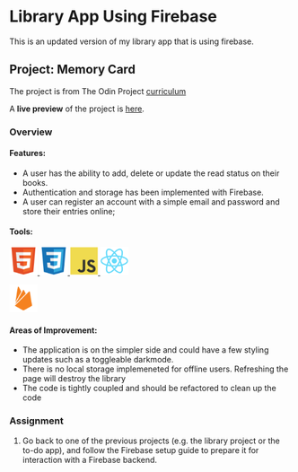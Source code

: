 # Library App Using Firebase

This is an updated version of my library app that is using firebase.

## Project: Memory Card

The project is from The Odin Project [curriculum](https://www.theodinproject.com/lessons/javascript-using-baas-for-your-back-end)

A **live preview** of the project is [here](https://lucasstinson.github.io/library-firebase).

### Overview

#### **Features:**

- A user has the ability to add, delete or update the read status on their books.
- Authentication and storage has been implemented with Firebase.
- A user can register an account with a simple email and password and store their entries online;

#### **Tools:**

<p align="left"> 
<a href="https://developer.mozilla.org/en-US/docs/Web/HTML" target="_blank"> <img src="https://raw.githubusercontent.com/devicons/devicon/master/icons/html5/html5-original.svg" alt="html5" width="50" height="50"/> </a> 
<a href="https://developer.mozilla.org/en-US/docs/Web/CSS" target="_blank"> <img src="https://raw.githubusercontent.com/devicons/devicon/master/icons/css3/css3-original.svg" alt="css3" width="50" height="50"/> </a>
<a href="https://developer.mozilla.org/en-US/docs/Web/JavaScript" target="_blank"> <img src="https://raw.githubusercontent.com/devicons/devicon/master/icons/javascript/javascript-original.svg" alt="javascript" width="50" height="50"/> </a>
<a href="https://reactjs.org/" target="_blank"> <img src="https://raw.githubusercontent.com/devicons/devicon/master/icons/react/react-original.svg" alt="react" width="50" height="50"/> </a>
</p>
<a href="https://firebase.google.com/" target="_blank"> <img src="https://raw.githubusercontent.com/devicons/devicon/1119b9f84c0290e0f0b38982099a2bd027a48bf1/icons/firebase/firebase-plain.svg" alt="firebase" width="50" height="50"/> </a>

#### **Areas of Improvement:**

- The application is on the simpler side and could have a few styling updates such as a toggleable darkmode.
- There is no local storage implemeneted for offline users. Refreshing the page will destroy the library
- The code is tightly coupled and should be refactored to clean up the code

### Assignment

1. Go back to one of the previous projects (e.g. the library project or the to-do app), and follow the Firebase setup guide to prepare it for interaction with a Firebase backend.
